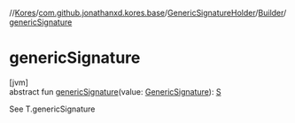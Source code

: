 //[Kores](../../../../index.md)/[com.github.jonathanxd.kores.base](../../index.md)/[GenericSignatureHolder](../index.md)/[Builder](index.md)/[genericSignature](generic-signature.md)

# genericSignature

[jvm]\
abstract fun [genericSignature](generic-signature.md)(value: [GenericSignature](../../../com.github.jonathanxd.kores.generic/-generic-signature/index.md)): [S](index.md)

See T.genericSignature
